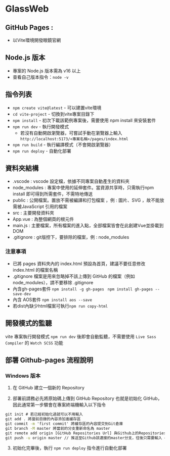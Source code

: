 # GlassWeb
## GitHub Pages :
- 以Vite環境開發眼鏡官網
## Node.js 版本
  - 專案的 Node.js 版本需為 v16 以上
  - 查看自己版本指令：`node -v`
## 指令列表
- `npm create vite@latest` - 可以建置vite環境
- `cd vite-project` - 切換到vite專案目錄下
- `npm install` - 初次下載該範例專案後，需要使用 npm install 來安裝套件
- `npm run dev` - 執行開發模式
  - 若沒有自動開啟瀏覽器，可嘗試手動在瀏覽器上輸入
    `http://localhost:5173/<專案名稱>/pages/index.html`
- `npm run build` - 執行編譯模式（不會開啟瀏覽器）
- `npm run deploy` - 自動化部署

## 資料夾結構
- .vscode : vscode 設定檔，依據不同專案自動產生的資料夾
- node_modules : 專案中使用的延伸套件。當資源共享時，只需執行npm install 即可得到所需套件，不需特地傳送
- public : 公開檔案。置放不需被編譯和打包檔案 ，例 : 圖片、SVG ，故不能放需被JavaScript 引用的檔案
- src : 主要開發資料夾
- App.vue : 為整個網頁的根元件
- main.js : 主要檔案，所有檔案的進入點，全部檔案皆會在此創建Vue並掛載到DOM
- .gitignore : git版控下，要排除的檔案，例 : node_modules

### 注意事項
- 已將 pages 資料夾內的 index.html 預設為首頁，建議不要任意修改 index.html 的檔案名稱
- .gitignore 檔案是用來忽略掉不該上傳到 GitHub 的檔案（例如 node_modules），請不要移除 .gitignore
- 內含gh-pages套件 `npm install -g gh-pages` ` npm install gh-pages --save-dev` 
- 內含 AOS套件 `npm install aos --save`
- 若dist內缺少html檔案可執行`npm run copy-html`

## 開發模式的監聽
vite 專案執行開發模式 `npm run dev` 後即會自動監聽，不需要使用 `Live Sass Compiler` 的 `Watch SCSS` 功能

## 部署 Github-pages 流程說明
### Windows 版本
1. 在 GitHub 建立一個新的 Repository

2. 部署前請務必先將原始碼上傳到 GitHub Repository 也就是初始化 GitHub，因此通常第一步驟會在專案終端機輸入以下指令
```cmd
git init # 若已經初始化過就可以不用輸入
git add . 將當前目錄的內容添加進緩存區
git commit -m 'first commit' 將緩存區的內容提交到Git倉庫
git branch -M master 將當前的分支重新命名為 master
git remote add origin [GitHub Repositories Url] 與Github上的Repositories連接
git push -u origin master // 推送至Github該連接的master分支，往後只需要輸入 git push
```

3. 初始化完畢後，執行 `npm run deploy` 指令進行自動化部署